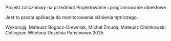 Projekt zaliczniowy na przedmiot Projektowanie i programowanie obiektowe

Jest to prosta aplikacja do monitorowania ciśnienia tętniczego. 


Wykonują: Mateusz Bogacz-Drewniak, Michał Żmuda, Mateusz Chimkowski 
Collegium Witelona Uczelnia Państwowa 2025